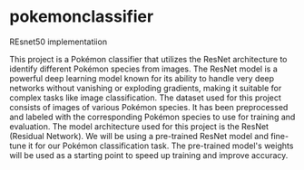 # pokemonclassifier
REsnet50 implementatiion

This project is a Pokémon classifier that utilizes the ResNet architecture to identify different Pokémon species from images. The ResNet model is a powerful deep learning model known for its ability to handle very deep networks without vanishing or exploding gradients, making it suitable for complex tasks like image classification.
The dataset used for this project consists of images of various Pokémon species. It has been preprocessed and labeled with the corresponding Pokémon species to use for training and evaluation. The model architecture used for this project is the ResNet (Residual Network). We will be using a pre-trained ResNet model and fine-tune it for our Pokémon classification task. The pre-trained model's weights will be used as a starting point to speed up training and improve accuracy.
